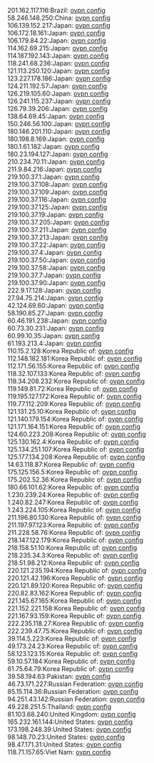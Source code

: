 201.162.117.116:Brazil: [ovpn config](vpn/201_162_117_116.ovpn)  
58.246.148.250:China: [ovpn config](vpn/58_246_148_250.ovpn)  
106.139.152.217:Japan: [ovpn config](vpn/106_139_152_217.ovpn)  
106.172.18.161:Japan: [ovpn config](vpn/106_172_18_161.ovpn)  
106.179.84.22:Japan: [ovpn config](vpn/106_179_84_22.ovpn)  
114.162.69.215:Japan: [ovpn config](vpn/114_162_69_215.ovpn)  
114.187.192.143:Japan: [ovpn config](vpn/114_187_192_143.ovpn)  
118.241.68.236:Japan: [ovpn config](vpn/118_241_68_236.ovpn)  
121.113.250.120:Japan: [ovpn config](vpn/121_113_250_120.ovpn)  
123.227.178.186:Japan: [ovpn config](vpn/123_227_178_186.ovpn)  
124.211.192.57:Japan: [ovpn config](vpn/124_211_192_57.ovpn)  
126.219.105.60:Japan: [ovpn config](vpn/126_219_105_60.ovpn)  
126.241.115.237:Japan: [ovpn config](vpn/126_241_115_237.ovpn)  
126.79.39.206:Japan: [ovpn config](vpn/126_79_39_206.ovpn)  
138.64.69.45:Japan: [ovpn config](vpn/138_64_69_45.ovpn)  
150.246.56.100:Japan: [ovpn config](vpn/150_246_56_100.ovpn)  
180.146.201.110:Japan: [ovpn config](vpn/180_146_201_110.ovpn)  
180.198.8.169:Japan: [ovpn config](vpn/180_198_8_169.ovpn)  
180.1.61.182:Japan: [ovpn config](vpn/180_1_61_182.ovpn)  
180.23.194.127:Japan: [ovpn config](vpn/180_23_194_127.ovpn)  
210.234.70.11:Japan: [ovpn config](vpn/210_234_70_11.ovpn)  
211.9.84.216:Japan: [ovpn config](vpn/211_9_84_216.ovpn)  
219.100.37.1:Japan: [ovpn config](vpn/219_100_37_1.ovpn)  
219.100.37.108:Japan: [ovpn config](vpn/219_100_37_108.ovpn)  
219.100.37.109:Japan: [ovpn config](vpn/219_100_37_109.ovpn)  
219.100.37.116:Japan: [ovpn config](vpn/219_100_37_116.ovpn)  
219.100.37.125:Japan: [ovpn config](vpn/219_100_37_125.ovpn)  
219.100.37.19:Japan: [ovpn config](vpn/219_100_37_19.ovpn)  
219.100.37.205:Japan: [ovpn config](vpn/219_100_37_205.ovpn)  
219.100.37.211:Japan: [ovpn config](vpn/219_100_37_211.ovpn)  
219.100.37.213:Japan: [ovpn config](vpn/219_100_37_213.ovpn)  
219.100.37.22:Japan: [ovpn config](vpn/219_100_37_22.ovpn)  
219.100.37.4:Japan: [ovpn config](vpn/219_100_37_4.ovpn)  
219.100.37.50:Japan: [ovpn config](vpn/219_100_37_50.ovpn)  
219.100.37.58:Japan: [ovpn config](vpn/219_100_37_58.ovpn)  
219.100.37.7:Japan: [ovpn config](vpn/219_100_37_7.ovpn)  
219.100.37.90:Japan: [ovpn config](vpn/219_100_37_90.ovpn)  
222.9.17.128:Japan: [ovpn config](vpn/222_9_17_128.ovpn)  
27.94.75.214:Japan: [ovpn config](vpn/27_94_75_214.ovpn)  
42.124.69.60:Japan: [ovpn config](vpn/42_124_69_60.ovpn)  
58.190.85.27:Japan: [ovpn config](vpn/58_190_85_27.ovpn)  
60.46.191.238:Japan: [ovpn config](vpn/60_46_191_238.ovpn)  
60.73.30.231:Japan: [ovpn config](vpn/60_73_30_231.ovpn)  
60.99.10.35:Japan: [ovpn config](vpn/60_99_10_35.ovpn)  
61.193.213.4:Japan: [ovpn config](vpn/61_193_213_4.ovpn)  
110.15.2.128:Korea Republic of: [ovpn config](vpn/110_15_2_128.ovpn)  
112.148.182.181:Korea Republic of: [ovpn config](vpn/112_148_182_181.ovpn)  
112.171.56.155:Korea Republic of: [ovpn config](vpn/112_171_56_155.ovpn)  
118.32.107.133:Korea Republic of: [ovpn config](vpn/118_32_107_133.ovpn)  
118.34.208.232:Korea Republic of: [ovpn config](vpn/118_34_208_232.ovpn)  
119.149.81.72:Korea Republic of: [ovpn config](vpn/119_149_81_72.ovpn)  
119.195.127.172:Korea Republic of: [ovpn config](vpn/119_195_127_172.ovpn)  
119.77.112.209:Korea Republic of: [ovpn config](vpn/119_77_112_209.ovpn)  
121.131.25.10:Korea Republic of: [ovpn config](vpn/121_131_25_10.ovpn)  
121.140.179.154:Korea Republic of: [ovpn config](vpn/121_140_179_154.ovpn)  
121.171.164.151:Korea Republic of: [ovpn config](vpn/121_171_164_151.ovpn)  
124.60.223.208:Korea Republic of: [ovpn config](vpn/124_60_223_208.ovpn)  
125.130.162.4:Korea Republic of: [ovpn config](vpn/125_130_162_4.ovpn)  
125.134.251.107:Korea Republic of: [ovpn config](vpn/125_134_251_107.ovpn)  
125.177.134.208:Korea Republic of: [ovpn config](vpn/125_177_134_208.ovpn)  
14.63.118.87:Korea Republic of: [ovpn config](vpn/14_63_118_87.ovpn)  
175.125.156.5:Korea Republic of: [ovpn config](vpn/175_125_156_5.ovpn)  
175.202.52.36:Korea Republic of: [ovpn config](vpn/175_202_52_36.ovpn)  
180.66.101.62:Korea Republic of: [ovpn config](vpn/180_66_101_62.ovpn)  
1.230.239.24:Korea Republic of: [ovpn config](vpn/1_230_239_24.ovpn)  
1.240.82.247:Korea Republic of: [ovpn config](vpn/1_240_82_247.ovpn)  
1.243.224.105:Korea Republic of: [ovpn config](vpn/1_243_224_105.ovpn)  
211.196.80.130:Korea Republic of: [ovpn config](vpn/211_196_80_130.ovpn)  
211.197.97.123:Korea Republic of: [ovpn config](vpn/211_197_97_123.ovpn)  
211.228.58.76:Korea Republic of: [ovpn config](vpn/211_228_58_76.ovpn)  
218.147.122.179:Korea Republic of: [ovpn config](vpn/218_147_122_179.ovpn)  
218.158.51.10:Korea Republic of: [ovpn config](vpn/218_158_51_10.ovpn)  
218.235.34.3:Korea Republic of: [ovpn config](vpn/218_235_34_3.ovpn)  
218.51.98.212:Korea Republic of: [ovpn config](vpn/218_51_98_212.ovpn)  
220.121.235.194:Korea Republic of: [ovpn config](vpn/220_121_235_194.ovpn)  
220.121.42.196:Korea Republic of: [ovpn config](vpn/220_121_42_196.ovpn)  
220.121.89.120:Korea Republic of: [ovpn config](vpn/220_121_89_120.ovpn)  
220.82.83.162:Korea Republic of: [ovpn config](vpn/220_82_83_162.ovpn)  
221.145.67.165:Korea Republic of: [ovpn config](vpn/221_145_67_165.ovpn)  
221.152.221.158:Korea Republic of: [ovpn config](vpn/221_152_221_158.ovpn)  
221.167.93.159:Korea Republic of: [ovpn config](vpn/221_167_93_159.ovpn)  
222.235.118.27:Korea Republic of: [ovpn config](vpn/222_235_118_27.ovpn)  
222.239.47.75:Korea Republic of: [ovpn config](vpn/222_239_47_75.ovpn)  
39.114.5.223:Korea Republic of: [ovpn config](vpn/39_114_5_223.ovpn)  
49.173.24.23:Korea Republic of: [ovpn config](vpn/49_173_24_23.ovpn)  
58.123.123.15:Korea Republic of: [ovpn config](vpn/58_123_123_15.ovpn)  
59.10.57.184:Korea Republic of: [ovpn config](vpn/59_10_57_184.ovpn)  
61.75.64.79:Korea Republic of: [ovpn config](vpn/61_75_64_79.ovpn)  
39.58.194.63:Pakistan: [ovpn config](vpn/39_58_194_63.ovpn)  
46.73.171.227:Russian Federation: [ovpn config](vpn/46_73_171_227.ovpn)  
85.15.114.36:Russian Federation: [ovpn config](vpn/85_15_114_36.ovpn)  
94.251.43.142:Russian Federation: [ovpn config](vpn/94_251_43_142.ovpn)  
49.228.251.5:Thailand: [ovpn config](vpn/49_228_251_5.ovpn)  
81.103.68.240:United Kingdom: [ovpn config](vpn/81_103_68_240.ovpn)  
165.232.161.144:United States: [ovpn config](vpn/165_232_161_144.ovpn)  
173.198.248.39:United States: [ovpn config](vpn/173_198_248_39.ovpn)  
98.148.70.23:United States: [ovpn config](vpn/98_148_70_23.ovpn)  
98.47.171.31:United States: [ovpn config](vpn/98_47_171_31.ovpn)  
118.71.157.65:Viet Nam: [ovpn config](vpn/118_71_157_65.ovpn)  
